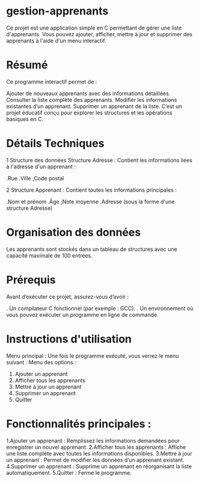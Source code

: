 # gestion-apprenants
Ce projet est une application simple en C permettant de gérer une liste d'apprenants. Vous pouvez ajouter, afficher, mettre à jour et supprimer des apprenants à l'aide d'un menu interactif.
# Résumé

Ce programme interactif permet de :

Ajouter de nouveaux apprenants avec des informations détaillées.
Consulter la liste complète des apprenants.
Modifier les informations existantes d’un apprenant.
Supprimer un apprenant de la liste.
C’est un projet éducatif conçu pour explorer les structures et les opérations basiques en C.

# Détails Techniques
1 Structure des données
 Structure Adresse :
Contient les informations liées à l'adresse d'un apprenant :

.Rue
.Ville
;Code postal

2 Structure Apprenant :
Contient toutes les informations principales :

.Nom et prénom
.Âge
;Note moyenne
.Adresse (sous la forme d'une structure Adresse)
# Organisation des données
Les apprenants sont stockés dans un tableau de structures avec une capacité maximale de 100 entrées.

# Prérequis
Avant d’exécuter ce projet, assurez-vous d’avoir :

. Un compilateur C fonctionnel (par exemple : GCC).
. Un environnement où vous pouvez exécuter un programme en ligne de commande.
# Instructions d'utilisation
Menu principal :
Une fois le programme exécuté, vous verrez le menu suivant :
Menu des options :
1. Ajouter un apprenant
2. Afficher tous les apprenants
3. Mettre à jour un apprenant
4. Supprimer un apprenant
5. Quitter
# Fonctionnalités principales :
1.Ajouter un apprenant : Remplissez les informations demandées pour enregistrer un nouvel apprenant.
2.Afficher tous les apprenants : Affiche une liste complète avec toutes les informations disponibles.
3.Mettre à jour un apprenant : Permet de modifier les données d’un apprenant existant.
4.Supprimer un apprenant : Supprime un apprenant en réorganisant la liste automatiquement.
5.Quitter : Ferme le programme.
